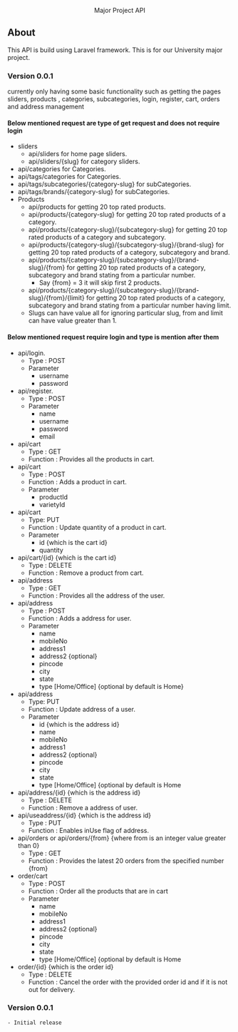 <p align="center">Major Project API</p>

## About

This API is build using Laravel framework. This is for our University major project.

### Version 0.0.1

currently only having some basic functionality such as getting the pages sliders, products , categories, subcategories, login, register, cart, orders and address management

#### Below mentioned request are type of get request and does not require login

-   sliders
    -   api/sliders for home page sliders.
    -   api/sliders/{slug} for category sliders.
-   api/categories for Categories.
-   api/tags/categories for Categories.
-   api/tags/subcategories/{category-slug} for subCategories.
-   api/tags/brands/{category-slug} for subCategories.
-   Products
    -   api/products for getting 20 top rated products.
    -   api/products/{category-slug} for getting 20 top rated products of a category.
    -   api/products/{category-slug}/{subcategory-slug} for getting 20 top rated products of a category and subcategory.
    -   api/products/{category-slug}/{subcategory-slug}/{brand-slug} for getting 20 top rated products of a category, subcategory and brand.
    -   api/products/{category-slug}/{subcategory-slug}/{brand-slug}/{from} for getting 20 top rated products of a category, subcategory and brand stating from a particular number.
        -   Say {from} = 3 it will skip first 2 products.
    -   api/products/{category-slug}/{subcategory-slug}/{brand-slug}/{from}/{limit} for getting 20 top rated products of a category, subcategory and brand stating from a particular number having limit.
    -   Slugs can have value all for ignoring particular slug, from and limit can have value greater than 1.

#### Below mentioned request require login and type is mention after them

-   api/login.
    -   Type : POST
    -   Parameter
        -   username
        -   password
-   api/register.
    -   Type : POST
    -   Parameter
        -   name
        -   username
        -   password
        -   email
-   api/cart
    -   Type : GET
    -   Function : Provides all the products in cart.
-   api/cart
    -   Type : POST
    -   Function : Adds a product in cart.
    -   Parameter
        -   productId
        -   varietyId
-   api/cart
    -   Type: PUT
    -   Function : Update quantity of a product in cart.
    -   Parameter
        -   id {which is the cart id}
        -   quantity
-   api/cart/{id} {which is the cart id}
    -   Type : DELETE
    -   Function : Remove a product from cart.
-   api/address
    -   Type : GET
    -   Function : Provides all the address of the user.
-   api/address
    -   Type : POST
    -   Function : Adds a address for user.
    -   Parameter
        -   name
        -   mobileNo
        -   address1
        -   address2 {optional}
        -   pincode
        -   city
        -   state
        -   type [Home/Office] {optional by default is Home}
-   api/address
    -   Type: PUT
    -   Function : Update address of a user.
    -   Parameter
        -   id {which is the address id}
        -   name
        -   mobileNo
        -   address1
        -   address2 {optional}
        -   pincode
        -   city
        -   state
        -   type [Home/Office] {optional by default is Home
-   api/address/{id} {which is the address id}
    -   Type : DELETE
    -   Function : Remove a address of user.
-   api/useaddress/{id} {which is the address id}
    -   Type : PUT
    -   Function : Enables inUse flag of address.
-   api/orders or api/orders/{from} {where from is an integer value greater than 0}
    -   Type : GET
    -   Function : Provides the latest 20 orders from the specified number {from}
-   order/cart
    -   Type : POST
    -   Function : Order all the products that are in cart
    -   Parameter
        -   name
        -   mobileNo
        -   address1
        -   address2 {optional}
        -   pincode
        -   city
        -   state
        -   type [Home/Office] {optional by default is Home
-   order/{id} {which is the order id}
    -   Type : DELETE
    -   Function : Cancel the order with the provided order id and if it is not out for delivery.

### Version 0.0.1

    - Initial release
